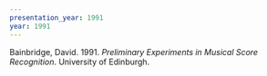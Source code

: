 ```yaml
---
presentation_year: 1991
year: 1991
---
```


Bainbridge, David. 1991. <i>Preliminary Experiments in Musical Score Recognition</i>. University of Edinburgh.
